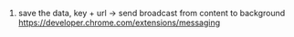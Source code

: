 1. save the data, key + url -> send broadcast from content to background
   https://developer.chrome.com/extensions/messaging